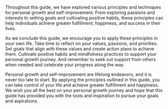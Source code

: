 
Throughout this guide, we have explored various principles and techniques for personal growth and self-improvement. From exploring passions and interests to setting goals and cultivating positive habits, these principles can help individuals achieve greater fulfillment, happiness, and success in their lives.

As we conclude this guide, we encourage you to apply these principles in your own life. Take time to reflect on your values, passions, and priorities. Set goals that align with these values and create action plans to achieve them. Cultivate positive habits and mindfulness practices to support your personal growth journey. And remember to seek out support from others when needed and celebrate your progress along the way.

Personal growth and self-improvement are lifelong endeavors, and it is never too late to start. By applying the principles outlined in this guide, you can take control of your life and achieve greater fulfillment and happiness. We wish you all the best on your personal growth journey and hope that this guide has provided you with the tools and inspiration to pursue your goals and aspirations.
